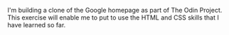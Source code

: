 I'm building a clone of the Google homepage as part of The Odin Project.
This exercise will enable me to put to use the HTML and CSS skills that I have learned so far.
